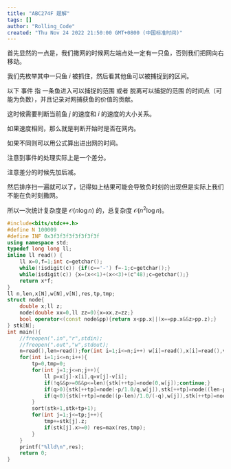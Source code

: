 ```yaml
---
title: "ABC274F 题解"
tags: []
author: "Rolling_Code"
created: "Thu Nov 24 2022 21:50:00 GMT+0800 (中国标准时间)"
---
```


首先显然的一点是，我们撒网的时候网左端点处一定有一只鱼，否则我们把网向右移动。

我们先枚举其中一只鱼 $i$ 被抓住，然后看其他鱼可以被捕捉到的区间。

以下 事件 指 一条鱼进入可以捕捉的范围 或者 脱离可以捕捉的范围 的时间点（可能为负数），并且记录对网捕获鱼的价值的贡献。

这时候需要判断当前鱼 $j$ 的速度和 $i$ 的速度的大小关系。

如果速度相同，那么就是判断开始时是否在网内。

如果不同则可以用公式算出进出网的时间。

注意到事件的处理实际上是一个差分。

注意差分的时候先加后减。

然后排序扫一遍就可以了，记得如上结果可能会导致负时刻的出现但是实际上我们不能在负时刻撒网。


所以一次统计复杂度是 $\mathcal{O}(n\log n)$ 的，总复杂度 $\mathcal{O}(n^2\log n)$。

```cpp
#include<bits/stdc++.h>
#define N 100009
#define INF 0x3f3f3f3f3f3f3f3f
using namespace std;
typedef long long ll;
inline ll read() {
    ll x=0,f=1;int c=getchar();
    while(!isdigit(c)) {if(c=='-') f=-1;c=getchar();}
    while(isdigit(c)) {x=(x<<1)+(x<<3)+(c^48);c=getchar();}
    return x*f;
}
ll n,len,x[N],w[N],v[N],res,tp,tmp;
struct node{
    double x;ll z;
    node(double xx=0,ll zz=0){x=xx,z=zz;}
    bool operator<(const node&pp){return x<pp.x||(x==pp.x&&z>pp.z);}
} stk[N];
int main(){
    //freopen(".in","r",stdin);
    //freopen(".out","w",stdout);
    n=read(),len=read();for(int i=1;i<=n;i++) w[i]=read(),x[i]=read(),v[i]=read();
    for(int i=1;i<=n;i++){
        tp=0,tmp=0;
        for(int j=1;j<=n;j++){
            ll p=x[j]-x[i],q=v[j]-v[i];
            if(!q&&p>=0&&p<=len){stk[++tp]=node(0,w[j]);continue;}
            if(q>0){stk[++tp]=node(-p/1.0/q,w[j]),stk[++tp]=node((len-p)/1.0/q,-w[j]);continue;}
            if(q<0){stk[++tp]=node((p-len)/1.0/(-q),w[j]),stk[++tp]=node(p/1.0/(-q),-w[j]);continue;}
        }
        sort(stk+1,stk+tp+1);
        for(int j=1;j<=tp;j++){
            tmp+=stk[j].z;
            if(stk[j].x>=0) res=max(res,tmp);
        }
    }
    printf("%lld\n",res);
    return 0;
}
```